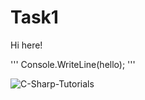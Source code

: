 # Task1

Hi here!

'''
Console.WriteLine(hello);
'''



![C-Sharp-Tutorials](https://user-images.githubusercontent.com/128626862/226981874-caffd533-3211-45eb-ab9b-c1bece9773d3.png)

